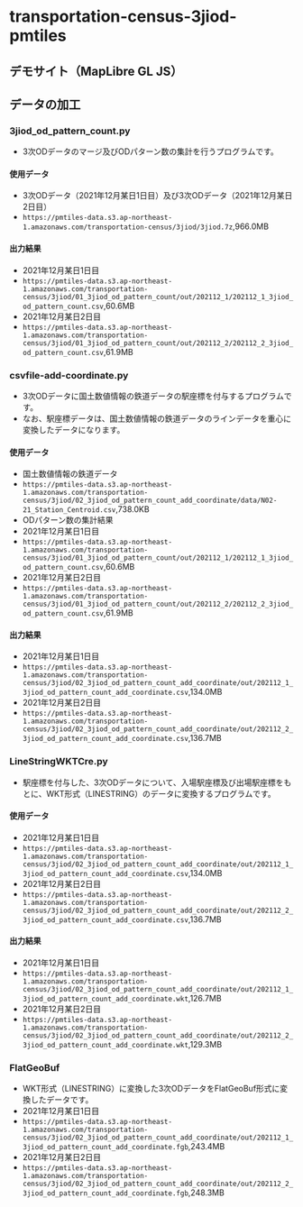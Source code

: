 # transportation-census-3jiod-pmtiles

## デモサイト（MapLibre GL JS）

## データの加工
### 3jiod_od_pattern_count.py
- 3次ODデータのマージ及びODパターン数の集計を行うプログラムです。
#### 使用データ
- 3次ODデータ（2021年12月某日1日目）及び3次ODデータ（2021年12月某日2日目）
- `https://pmtiles-data.s3.ap-northeast-1.amazonaws.com/transportation-census/3jiod/3jiod.7z`,966.0MB
#### 出力結果
- 2021年12月某日1日目
- `https://pmtiles-data.s3.ap-northeast-1.amazonaws.com/transportation-census/3jiod/01_3jiod_od_pattern_count/out/202112_1/202112_1_3jiod_od_pattern_count.csv`,60.6MB
- 2021年12月某日2日目
- `https://pmtiles-data.s3.ap-northeast-1.amazonaws.com/transportation-census/3jiod/01_3jiod_od_pattern_count/out/202112_2/202112_2_3jiod_od_pattern_count.csv`,61.9MB

### csvfile-add-coordinate.py
- 3次ODデータに国土数値情報の鉄道データの駅座標を付与するプログラムです。
- なお、駅座標データは、国土数値情報の鉄道データのラインデータを重心に変換したデータになります。
#### 使用データ
- 国土数値情報の鉄道データ
- `https://pmtiles-data.s3.ap-northeast-1.amazonaws.com/transportation-census/3jiod/02_3jiod_od_pattern_count_add_coordinate/data/N02-21_Station_Centroid.csv`,738.0KB
- ODパターン数の集計結果
- 2021年12月某日1日目
- `https://pmtiles-data.s3.ap-northeast-1.amazonaws.com/transportation-census/3jiod/01_3jiod_od_pattern_count/out/202112_1/202112_1_3jiod_od_pattern_count.csv`,60.6MB
- 2021年12月某日2日目
- `https://pmtiles-data.s3.ap-northeast-1.amazonaws.com/transportation-census/3jiod/01_3jiod_od_pattern_count/out/202112_2/202112_2_3jiod_od_pattern_count.csv`,61.9MB
#### 出力結果
- 2021年12月某日1日目
- `https://pmtiles-data.s3.ap-northeast-1.amazonaws.com/transportation-census/3jiod/02_3jiod_od_pattern_count_add_coordinate/out/202112_1_3jiod_od_pattern_count_add_coordinate.csv`,134.0MB
- 2021年12月某日2日目
- `https://pmtiles-data.s3.ap-northeast-1.amazonaws.com/transportation-census/3jiod/02_3jiod_od_pattern_count_add_coordinate/out/202112_2_3jiod_od_pattern_count_add_coordinate.csv`,136.7MB

### LineStringWKTCre.py
- 駅座標を付与した、3次ODデータについて、入場駅座標及び出場駅座標をもとに、WKT形式（LINESTRING）のデータに変換するプログラムです。
#### 使用データ
- 2021年12月某日1日目
- `https://pmtiles-data.s3.ap-northeast-1.amazonaws.com/transportation-census/3jiod/02_3jiod_od_pattern_count_add_coordinate/out/202112_1_3jiod_od_pattern_count_add_coordinate.csv`,134.0MB
- 2021年12月某日2日目
- `https://pmtiles-data.s3.ap-northeast-1.amazonaws.com/transportation-census/3jiod/02_3jiod_od_pattern_count_add_coordinate/out/202112_2_3jiod_od_pattern_count_add_coordinate.csv`,136.7MB
#### 出力結果
- 2021年12月某日1日目
- `https://pmtiles-data.s3.ap-northeast-1.amazonaws.com/transportation-census/3jiod/02_3jiod_od_pattern_count_add_coordinate/out/202112_1_3jiod_od_pattern_count_add_coordinate.wkt`,126.7MB
- 2021年12月某日2日目
- `https://pmtiles-data.s3.ap-northeast-1.amazonaws.com/transportation-census/3jiod/02_3jiod_od_pattern_count_add_coordinate/out/202112_2_3jiod_od_pattern_count_add_coordinate.wkt`,129.3MB

### FlatGeoBuf
- WKT形式（LINESTRING）に変換した3次ODデータをFlatGeoBuf形式に変換したデータです。
- 2021年12月某日1日目
- `https://pmtiles-data.s3.ap-northeast-1.amazonaws.com/transportation-census/3jiod/02_3jiod_od_pattern_count_add_coordinate/out/202112_1_3jiod_od_pattern_count_add_coordinate.fgb`,243.4MB
- 2021年12月某日2日目
- `https://pmtiles-data.s3.ap-northeast-1.amazonaws.com/transportation-census/3jiod/02_3jiod_od_pattern_count_add_coordinate/out/202112_2_3jiod_od_pattern_count_add_coordinate.fgb`,248.3MB
